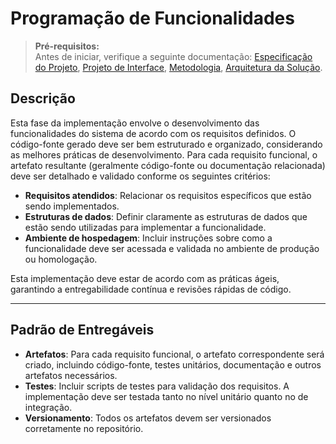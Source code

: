 # Programação de Funcionalidades

> **Pré-requisitos:**  
> Antes de iniciar, verifique a seguinte documentação: <a href="02-Especificação do Projeto.md"> Especificação do Projeto</a>, <a href="04-Projeto de Interface.md"> Projeto de Interface</a>, <a href="03-Metodologia.md"> Metodologia</a>, <a href="05-Arquitetura da Solução.md"> Arquitetura da Solução</a>.

## Descrição

Esta fase da implementação envolve o desenvolvimento das funcionalidades do sistema de acordo com os requisitos definidos. O código-fonte gerado deve ser bem estruturado e organizado, considerando as melhores práticas de desenvolvimento. Para cada requisito funcional, o artefato resultante (geralmente código-fonte ou documentação relacionada) deve ser detalhado e validado conforme os seguintes critérios:

- **Requisitos atendidos**: Relacionar os requisitos específicos que estão sendo implementados.
- **Estruturas de dados**: Definir claramente as estruturas de dados que estão sendo utilizadas para implementar a funcionalidade.
- **Ambiente de hospedagem**: Incluir instruções sobre como a funcionalidade deve ser acessada e validada no ambiente de produção ou homologação.
  
Esta implementação deve estar de acordo com as práticas ágeis, garantindo a entregabilidade contínua e revisões rápidas de código.

---

## Padrão de Entregáveis

- **Artefatos**: Para cada requisito funcional, o artefato correspondente será criado, incluindo código-fonte, testes unitários, documentação e outros artefatos necessários.
- **Testes**: Incluir scripts de testes para validação dos requisitos. A implementação deve ser testada tanto no nível unitário quanto no de integração.
- **Versionamento**: Todos os artefatos devem ser versionados corretamente no repositório.
